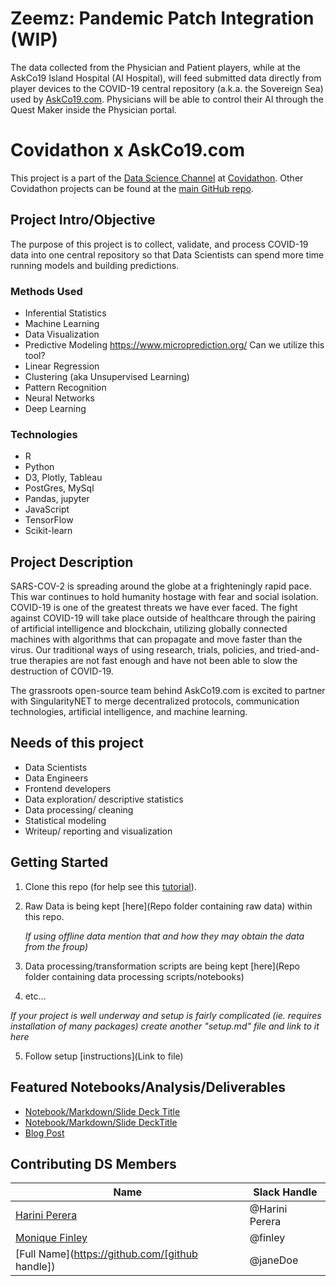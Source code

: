 # Zeemz: Pandemic Patch Integration (WIP)

The data collected from the Physician and Patient players, while at the AskCo19 Island Hospital (AI Hospital), will feed submitted data directly from player devices to the COVID-19 central repository (a.k.a. the Sovereign Sea) used by [AskCo19.com](https://www.askco19.com). Physicians will be able to control their AI through the Quest Maker inside the Physician portal.  


# Covidathon x AskCo19.com
This project is a part of the [Data Science Channel](https://join.slack.com/share/I011SB46KFS/I2lwDnXfX8UPwRRnv2ASM2sW/enQtMTA2MDM3ODIyMzUzNi03ZDlkZDBiZTg2MzdkMGUwN2Y3NGQxOTAzMGNhMDdiYTFlY2YxMDFjOTgzZTQ5ZjNmNDY4M2UzZDdlMWRkYTE3) at [Covidathon](http://bit.ly/hackingcovid19-slackinvite).  Other Covidathon projects can be found at the [main GitHub repo](https://github.com/nthopinion/covidathon).

## Project Intro/Objective
The purpose of this project is to collect, validate, and process COVID-19 data into one central repository so that Data Scientists can spend more time running models and building predictions.

### Methods Used
* Inferential Statistics
* Machine Learning
* Data Visualization
* Predictive Modeling https://www.microprediction.org/ Can we utilize this tool?
* Linear Regression
* Clustering (aka Unsupervised Learning)
* Pattern Recognition 
* Neural Networks 
* Deep Learning 

### Technologies
* R 
* Python
* D3, Plotly, Tableau
* PostGres, MySql
* Pandas, jupyter
* JavaScript
* TensorFlow
* Scikit-learn

## Project Description
SARS-COV-2 is spreading around the globe at a frighteningly rapid pace. This war continues to hold humanity hostage with fear and social isolation. COVID-19 is one of the greatest threats we have ever faced. The fight against COVID-19 will take place outside of healthcare through the pairing of artificial intelligence and blockchain, utilizing globally connected machines with algorithms that can propagate and move faster than the virus. Our traditional ways of using research, trials, policies, and tried-and-true therapies are not fast enough and have not been able to slow the destruction of COVID-19.

The grassroots open-source team behind AskCo19.com is excited to partner with SingularityNET to merge decentralized protocols, communication technologies, artificial intelligence, and machine learning.

## Needs of this project

- Data Scientists
- Data Engineers
- Frontend developers
- Data exploration/ descriptive statistics
- Data processing/ cleaning
- Statistical modeling
- Writeup/ reporting and visualization


## Getting Started

1. Clone this repo (for help see this [tutorial](https://help.github.com/articles/cloning-a-repository/)).
2. Raw Data is being kept [here](Repo folder containing raw data) within this repo.

    *If using offline data mention that and how they may obtain the data from the froup)*
    
3. Data processing/transformation scripts are being kept [here](Repo folder containing data processing scripts/notebooks)
4. etc...

*If your project is well underway and setup is fairly complicated (ie. requires installation of many packages) create another "setup.md" file and link to it here*  

5. Follow setup [instructions](Link to file)

## Featured Notebooks/Analysis/Deliverables
* [Notebook/Markdown/Slide Deck Title](link)
* [Notebook/Markdown/Slide DeckTitle](link)
* [Blog Post](link)


## Contributing DS Members

|Name     |  Slack Handle   | 
|---------|-----------------|
|[Harini Perera](https://github.com/harini-perera)| @Harini Perera        |
|[Monique Finley](https://github.com/finleyecp)| @finley |
|[Full Name](https://github.com/[github handle]) |     @janeDoe    |

